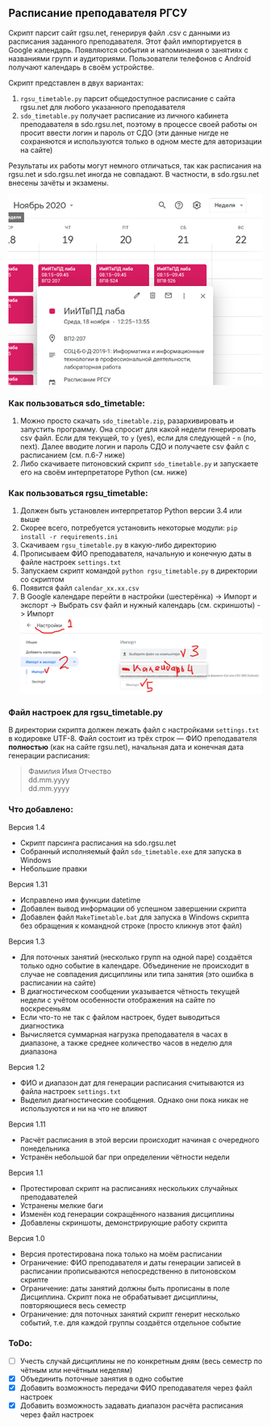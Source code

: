 ## Расписание преподавателя РГСУ

Скрипт парсит сайт rgsu.net, генерируя файл .csv с данными из расписания заданного преподавателя. 
Этот файл импортируется в Google календарь. Появляются события и напоминания о занятиях с названиями групп и аудиториями. 
Пользователи телефонов с Android получают календарь в своём устройстве.

Скрипт представлен в двух вариантах:
1. `rgsu_timetable.py` парсит общедоступное расписание с сайта rgsu.net для любого указанного преподавателя
2. `sdo_timetable.py` получает расписание из личного кабинета преподавателя в sdo.rgsu.net, поэтому в процессе 
своей работы он просит ввести логин и пароль от СДО (эти данные нигде не сохраняются и используются только в одном 
месте для авторизации на сайте)
 
Результаты их работы могут немного отличаться, так как расписания на rgsu.net и sdo.rgsu.net иногда не совпадают.
В частности, в sdo.rgsu.net внесены зачёты и экзамены. 
  
![Google calendar](pics/example2.png)

### Как пользоваться sdo_timetable:
1. Можно просто скачать `sdo_timetable.zip`, разархивировать и запустить программу. Она спросит для какой недели 
генерировать csv файл. Если для текущей, то `y` (yes), если для следующей - `n` (no, next). 
Далее вводите логин и пароль СДО и получаете csv файл с расписанием (см. п.6-7 ниже)
2. Либо скачиваете питоновский скрипт `sdo_timetable.py` и запускаете его на своём интерпретаторе Python (см. ниже)

### Как пользоваться rgsu_timetable:
1. Должен быть установлен интерпретатор Python версии 3.4 или выше 
2. Скорее всего, потребуется установить некоторые модули: `pip install -r requirements.ini`
3. Скачиваем `rgsu_timetable.py` в какую-либо директорию
4. Прописываем ФИО преподавателя, начальную и конечную даты в файле настроек `settings.txt`
5. Запускаем скрипт командой `python rgsu_timetable.py` в директории со скриптом
6. Появится файл `calendar_xx.xx.csv`
7. В Google календаре перейти в настройки (шестерёнка) -> Импорт и экспорт -> Выбрать csv файл и нужный календарь (см. скриншоты) -> Импорт
![Pic1](pics/example0.png)

### Файл настроек для rgsu_timetable.py
В директории скрипта должен лежать файл с настройками `settings.txt` в кодировке UTF-8. Файл состоит из трёх строк — ФИО преподавателя **полностью** (как на сайте rgsu.net), начальная дата и конечная дата генерации расписания: 

> Фамилия Имя Отчество<br />
> dd.mm.yyyy<br />
> dd.mm.yyyy<br />

### Что добавлено:
Версия 1.4
* Скрипт парсинга расписания на sdo.rgsu.net
* Собранный исполняемый файл `sdo_timetable.exe` для запуска в Windows
* Небольшие правки

Версия 1.31
* Исправлено имя функции datetime
* Добавлен вывод информации об успешном завершении скрипта
* Добавлен файл `MakeTimetable.bat` для запуска в Windows скрипта без обращения к командной строке (просто кликнув этот файл)

Версия 1.3
* Для поточных занятий (несколько групп на одной паре) создаётся только одно событие в календаре. Объединение не происходит в случае не совпадения дисциплины или типа занятия (это ошибка в расписании на сайте)
* В диагностическом сообщении указывается чётность текущей недели с учётом особенности отображения на сайте по воскресеньям
* Если что-то не так с файлом настроек, будет выводиться диагностика
* Вычисляется суммарная нагрузка преподавателя в часах в диапазоне, а также среднее количество часов в неделю для диапазона 

Версия 1.2
* ФИО и диапазон дат для генерации расписания считываются из файла настроек `settings.txt`
* Выделил диагностические сообщения. Однако они пока никак не используются и ни на что не влияют

Версия 1.11
* Расчёт расписания в этой версии происходит начиная с очередного понедельника
* Устранён небольшой баг при определении чётности недели

Версия 1.1
* Протестировал скрипт на расписаниях нескольких случайных преподавателей
* Устранены мелкие баги
* Изменён код генерации сокращённого названия дисциплины
* Добавлены скриншоты, демонстрирующие работу скрипта

Версия 1.0
* Версия протестирована пока только на моём расписании
* Ограничение: ФИО преподавателя и даты генерации записей в расписании прописываются непосредственно в питоновском скрипте
* Ограничение: даты занятий должны быть прописаны в поле Дисциплина. Скрипт пока не обрабатывает дисциплины, повторяющиеся весь семестр
* Ограничение: для поточных занятий скрипт генерит несколько событий, т.е. для каждой группы создаётся отдельное событие

### ToDo:
- [ ] Учесть случай дисциплины не по конкретным дням (весь семестр по чётным или нечётным неделям)
- [x] Объединить поточные занятия в одно событие
- [x] Добавить возможность передачи ФИО преподавателя через файл настроек
- [x] Добавить возможность задавать диапазон расчёта расписания через файл настроек
